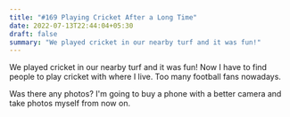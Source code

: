```yaml
---
title: "#169 Playing Cricket After a Long Time"
date: 2022-07-13T22:44:04+05:30
draft: false
summary: "We played cricket in our nearby turf and it was fun!"
---
```


We played cricket in our nearby turf and it was fun! Now I have to find people to play cricket with where I live. Too many football fans nowadays.

Was there any photos? I'm going to buy a phone with a better camera and take photos myself from now on.
